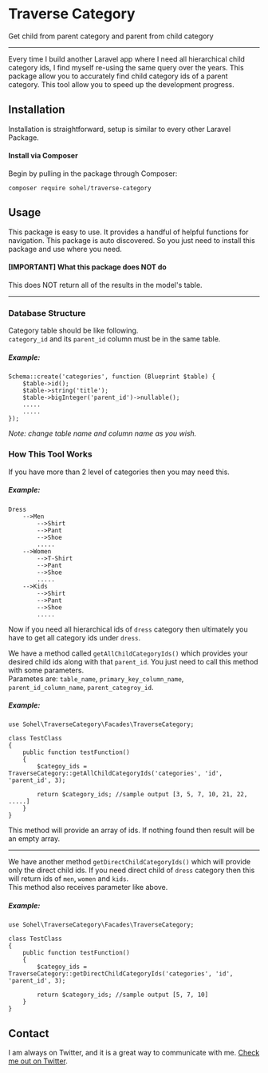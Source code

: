 # Traverse Category
Get child from parent category and parent from child category

---
Every time I build another Laravel app where I need all hierarchical child category ids, I find myself re-using the same query over the years. This package allow you to accurately find child category ids of a parent category. This tool allow you to speed up the development progress.

## Installation

Installation is straightforward, setup is similar to every other Laravel Package.

####  Install via Composer

Begin by pulling in the package through Composer:

```
composer require sohel/traverse-category
```

## Usage

This package is easy to use. It provides a handful of helpful functions for navigation. This package is auto discovered. So you just need to install this package and use where you need.

#### [IMPORTANT] What this package does NOT do

This does NOT return all of the results in the model's table.

---
### Database Structure

Category table should be like following. <br/>
`category_id` and its `parent_id` column must be in the same table.

##### Example:

```
Schema::create('categories', function (Blueprint $table) {
	$table->id();
	$table->string('title');
	$table->bigInteger('parent_id')->nullable();
	.....
	.....
});
```
_Note: change table name and  column name as you wish._
### How This Tool Works

If you have more than 2 level of categories then you may need this.
##### Example:

```
Dress
	-->Men
		-->Shirt
		-->Pant
		-->Shoe
		.....
	-->Women
		-->T-Shirt
		-->Pant
		-->Shoe
		.....
	-->Kids
		-->Shirt
		-->Pant
		-->Shoe
		.....
```
Now if you need all hierarchical ids of `dress` category then ultimately you have to get all category ids under `dress`. 

We have a method called `getAllChildCategoryIds()` which provides your desired child ids along with that `parent_id`. You just need to call this method with some parameters. <br>
Parametes are: `table_name`, `primary_key_column_name`, `parent_id_column_name`, `parent_categroy_id`.
##### Example:

```
use Sohel\TraverseCategory\Facades\TraverseCategory;

class TestClass
{
	public function testFunction()
	{
		$categoy_ids = TraverseCategory::getAllChildCategoryIds('categories', 'id', 'parent_id', 3);

		return $category_ids; //sample output [3, 5, 7, 10, 21, 22, .....]
	}
}

```

This method will provide an array of ids. If nothing found then result will be an empty array.

---

We have another method `getDirectChildCategoryIds()` which will provide only the direct child ids. If you need direct child of `dress` category then this will return ids of `men`, `women` and `kids`. <br>
This method also receives parameter like above.
##### Example:

```
use Sohel\TraverseCategory\Facades\TraverseCategory;

class TestClass
{
	public function testFunction()
	{
		$categoy_ids = TraverseCategory::getDirectChildCategoryIds('categories', 'id', 'parent_id', 3);

		return $category_ids; //sample output [5, 7, 10]
	}
}

```

## Contact

I am always on Twitter, and it is a great way to communicate with me. [Check me out on Twitter](https://twitter.com/_sohel664).
